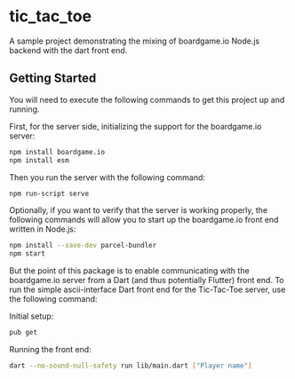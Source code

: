 # tic_tac_toe

A sample project demonstrating the mixing of boardgame.io Node.js backend with the
dart front end.

## Getting Started

You will need to execute the following commands to get this project up and running.

First, for the server side, initializing the support for the boardgame.io server:

```sh
npm install boardgame.io
npm install esm
```

Then you run the server with the following command:

```sh
npm run-script serve
```

Optionally, if you want to verify that the server is working properly, the following
commands will allow you to start up the boardgame.io front end written in Node.js:

```sh
npm install --save-dev parcel-bundler
npm start
```

But the point of this package is to enable communicating with the boardgame.io server
from a Dart (and thus potentially Flutter) front end. To run the simple ascii-interface
Dart front end for the Tic-Tac-Toe server, use the following command:

Initial setup:

```sh
pub get
```

Running the front end:

```sh
dart --no-sound-null-safety run lib/main.dart ["Player name"]
```
